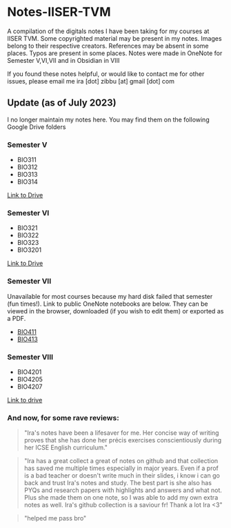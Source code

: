 # Notes-IISER-TVM

A compilation of the digitals notes I have been taking for my courses at IISER TVM. Some copyrighted material may be present in my notes. Images belong to their respective creators. References may be absent in some places. Typos are present in some places. Notes were made in OneNote for Semester V,VI,VII and in Obsidian in VIII

If you found these notes helpful, or would like to contact me for other issues, please email me ira [dot] zibbu [at] gmail [dot] com

## Update (as of July 2023)
I no longer maintain my notes here. You may find them on the following Google Drive folders

### Semester V
- BIO311
- BIO312
- BIO313
- BIO314
  
[Link to Drive](https://drive.google.com/drive/u/2/folders/1d3h-TQ9UXwvJmb69bxOlGCTIfLvsV7FF)

### Semester VI
- BIO321
- BIO322
- BIO323
- BIO3201

[Link to Drive](https://drive.google.com/drive/u/2/folders/14C9xRkOYoDbrn-SCejyzQK4X5PM6WugR)

### Semester VII

Unavailable for most courses because my hard disk failed that semester (fun times!). Link to public OneNote notebooks are below. They can be viewed in the browser, downloaded (if you wish to edit them) or exported as a PDF.
- [BIO411](https://1drv.ms/o/s!Ai6SwA_IuYQSjBqIGSVNMk9lV61K?e=XXnkNv)
- [BIO413](https://1drv.ms/o/s!Ai6SwA_IuYQSjCuxkspEHaO_FS2T?e=K1KCjb)


### Semester VIII
- BIO4201
- BIO4205
- BIO4207

[Link to drive](https://drive.google.com/drive/u/2/folders/1hq-8ZGvv7Z8pGpU_rc5Z4yRnu6bd66tx)

### And now, for some rave reviews:
> "Ira's notes have been a lifesaver for me. Her concise way of writing proves that she has done her précis exercises conscientiously during her ICSE English curriculum."

> "Ira has a great collect a great of notes on github and that collection has saved me multiple times especially in major years. Even if a prof is a bad teacher or doesn't write much in their slides, i know i can go back and trust Ira's notes and study. The best part is she also has PYQs and research papers with highlights and answers and what not. Plus she made them on one note, so I was able to add my own extra notes as well. Ira's github collection is a saviour fr! Thank a lot Ira <3"

> "helped me pass bro"






